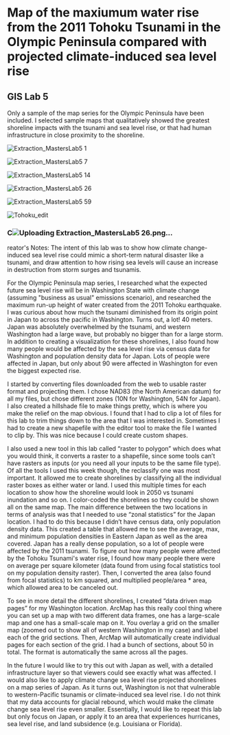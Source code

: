 # Map of the maxiumum water rise from the 2011 Tohoku Tsunami in the Olympic Peninsula compared with projected climate-induced sea level rise
## GIS Lab 5
Only a sample of the map series for the Olympic Peninsula have been included. I selected sample maps that qualitatively showed the greatest shoreline impacts with the tsunami and sea level rise, or that had human infrastructure in close proximity to the shoreline. 

![Extraction_MastersLab5 1](https://user-images.githubusercontent.com/45399983/133898297-db0f44f6-36a8-4ac7-88c8-848748634a58.png)

![Extraction_MastersLab5 7](https://user-images.githubusercontent.com/45399983/133898531-a25885de-ac8b-44e6-838b-08f5218da72c.png)

![Extraction_MastersLab5 14](https://user-images.githubusercontent.com/45399983/133898533-f4187708-a7b8-4c16-8d31-8c8978528955.png)

![Extraction_MastersLab5 26](https://user-images.githubusercontent.com/45399983/133898594-2e83fe50-8451-45a9-b56d-3a404f60d8c1.png)

![Extraction_MastersLab5 59](https://user-images.githubusercontent.com/45399983/133898598-c00d61c1-2e4b-41f4-8cee-3ed68437f06f.png)

![Tohoku_edit](https://user-images.githubusercontent.com/45399983/133865721-5ebfd9e4-8eca-48b9-a0d1-2092d8626ba1.png)

### C![Uploading Extraction_MastersLab5 26.png…]()
reator's Notes:
The intent of this lab was to show how climate change-induced sea level rise could mimic a short-term natural disaster like a tsunami, and draw attention to how rising sea levels will cause an increase in destruction from storm surges and tsunamis.  

For the Olympic Peninsula map series, I researched what the expected future sea level rise will be in Washington State with climate change (assuming "business as usual" emissions scenario), and
researched the maximum run-up height of water created from the 2011 Tohoku earthquake. I was curious about how
much the tsunami diminished from its origin point in Japan to across the pacific in Washington. Turns out,
a lot! 40 meters. Japan was absolutely overwhelmed by the tsunami, and western Washington had
a large wave, but probably no bigger than for a large storm. In addition to creating a visualization for
these shorelines, I also found how many people would be affected by the sea level rise via census data for
Washington and population density data for Japan. Lots of people were affected in Japan, but only about
90 were affected in Washington for even the biggest expected rise. 

I started by converting files downloaded from the web to usable raster format and projecting them. I
chose NAD83 (the North American datum) for all my files, but chose different zones (10N for Washington,
54N for Japan). I also created a hillshade file to make things pretty, which is where you make the relief on
the map obvious. I found that I had to clip a lot of files for this lab to trim things down to the area that I
was interested in. Sometimes I had to create a new shapefile with the editor tool to make the file I wanted
to clip by. This was nice because I could create custom shapes.

I also used a new tool in this lab called “raster to polygon” which does what you would think, it converts
a raster to a shapefile, since some tools can’t have rasters as inputs (or you need all your inputs to be the
same file type). Of all the tools I used this week though, the reclassify one was most important. It allowed
me to create shorelines by classifying all the individual raster boxes as either water or land. I used this
multiple times for each location to show how the shoreline would look in 2050 vs tsunami inundation and
so on. I color-coded the shorelines so they could be shown all on the same map. The main difference
between the two locations in terms of analysis was that I needed to use “zonal statistics” for the Japan
location. I had to do this because I didn’t have census data, only population density data. This created a
table that allowed me to see the average, max, and minimum population densities in Eastern Japan as
well as the area covered. Japan has a really dense population, so a lot of people were affected by the 2011
tsunami. To figure out how many people were affected by the Tohoku Tsunami's water rise, I found how many people there were on average per square kilometer (data found from using focal statistics tool on my population density raster). Then, I converted the area (also found from focal statistics) to km squared, and multiplied people/area * area, which allowed area to be canceled out.

To see in more detail the different shorelines, I created “data driven map pages” for my Washington location.
ArcMap has this really cool thing where you can set up a map with two different data frames, one has a
large-scale map and one has a small-scale map on it. You overlay a grid on the smaller map (zoomed out
to show all of western Washington in my case) and label each of the grid sections. Then, ArcMap will
automatically create individual pages for each section of the grid. I had a bunch of sections, about 50 in
total. The format is automatically the same across all the pages. 

In the future I would like to try this out with Japan as well, with a detailed infrastructure layer so that viewers could see exactly what was affected. I would also like to apply climate change sea level rise projected shorelines on a map series of Japan. As it turns out, Washington is not that vulnerable to western-Pacific tsunamis or climate-induced sea level rise. I do not think that my data accounts for glacial rebound, which would make the climate change sea level rise even smaller. Essentially, I would like to repeat this lab but only focus on Japan, or apply it to an area that experiences hurricanes, sea level rise, and land subsidence (e.g. Louisiana or Florida). 
